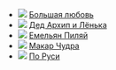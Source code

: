 * ![](/books/prose_rus_classic/Максим%20Горький/Большая%20любовь.jpg) [Большая любовь](/books/prose_rus_classic/Максим%20Горький/Большая%20любовь)
* ![](/books/prose_rus_classic/Максим%20Горький/Дед%20Архип%20и%20Лёнька.jpg) [Дед Архип и Лёнька](/books/prose_rus_classic/Максим%20Горький/Дед%20Архип%20и%20Лёнька)
* ![](/books/prose_rus_classic/Максим%20Горький/Емельян%20Пиляй.jpg) [Емельян Пиляй](/books/prose_rus_classic/Максим%20Горький/Емельян%20Пиляй)
* ![](/books/prose_rus_classic/Максим%20Горький/Макар%20Чудра.jpg) [Макар Чудра](/books/prose_rus_classic/Максим%20Горький/Макар%20Чудра)
* ![](/books/prose_rus_classic/Максим%20Горький/По%20Руси.jpg) [По Руси](/books/prose_rus_classic/Максим%20Горький/По%20Руси)